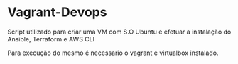 # Vagrant-Devops
Script utilizado para criar uma VM com S.O Ubuntu e efetuar a instalação do Ansible, Terraform e AWS CLI


Para execução do mesmo é necessario o vagrant e virtualbox instalado.
